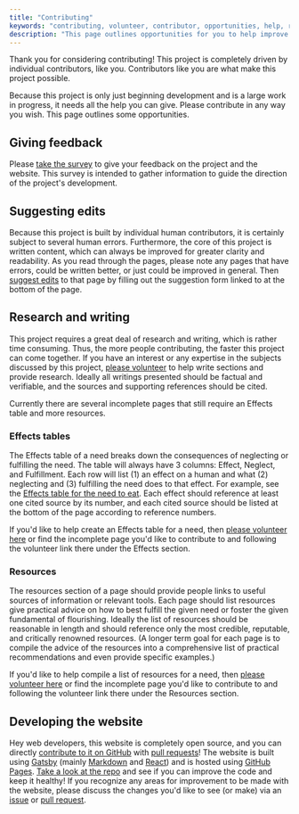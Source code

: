```yaml
---
title: "Contributing"
keywords: "contributing, volunteer, contributor, opportunities, help, research, writing, development"
description: "This page outlines opportunities for you to help improve the website and contribute to the Fostering Flourishing project."
---
```


Thank you for considering contributing! This project is completely driven by individual contributors, like you. Contributors like you are what make this project possible.

Because this project is only just beginning development and is a large work in progress, it needs all the help you can give. Please contribute in any way you wish. This page outlines some opportunities.

## Giving feedback

Please [take the survey](https://docs.google.com/forms/d/e/1FAIpQLSc8Tk9yx-WvhZKBFLYFst1QOIe1DASWZY3PGjiWp0Cu2GDclQ/viewform?usp=sf_link) to give your feedback on the project and the website. This survey is intended to gather information to guide the direction of the project's development.

## Suggesting edits

Because this project is built by individual human contributors, it is certainly subject to several human errors. Furthermore, the core of this project is written content, which can always be improved for greater clarity and readability. As you read through the pages, please note any pages that have errors, could be written better, or just could be improved in general. Then [suggest edits](https://docs.google.com/forms/d/e/1FAIpQLSf4EYRjuoIUobgMH6M2ktRRkf6rXvjvCiZFdJkTKSv_fLLHJA/viewform?usp=sf_link) to that page by filling out the suggestion form linked to at the bottom of the page.

## Research and writing

This project requires a great deal of research and writing, which is rather time consuming. Thus, the more people contributing, the faster this project can come together. If you have an interest or any expertise in the subjects discussed by this project, [please volunteer](https://docs.google.com/forms/d/e/1FAIpQLSefwCNdvxgpY6hQZ-FEnwmCHdZFOCD5WXwIMNeKmSDVSh9A2g/viewform?usp=sf_link) to help write sections and provide research. Ideally all writings presented should be factual and verifiable, and the sources and supporting references should be cited.

Currently there are several incomplete pages that still require an Effects table and more resources.

### Effects tables

The Effects table of a need breaks down the consequences of neglecting or fulfilling the need. The table will always have 3 columns: Effect, Neglect, and Fulfillment. Each row will list (1) an effect on a human and what (2) neglecting and (3) fulfilling the need does to that effect. For example, see the [Effects table for the need to eat](/needs/physiological/eat/effects/). Each effect should reference at least one cited source by its number, and each cited source should be listed at the bottom of the page according to reference numbers.

If you'd like to help create an Effects table for a need, then [please volunteer here](https://docs.google.com/forms/d/e/1FAIpQLSefwCNdvxgpY6hQZ-FEnwmCHdZFOCD5WXwIMNeKmSDVSh9A2g/viewform?usp=pp_url&entry.136454288=Effects) or find the incomplete page you'd like to contribute to and following the volunteer link there under the Effects section.

### Resources

The resources section of a page should provide people links to useful sources of information or relevant tools. Each page should list resources give practical advice on how to best fulfill the given need or foster the given fundamental of flourishing. Ideally the list of resources should be reasonable in length and should reference only the most credible, reputable, and critically renowned resources. (A longer term goal for each page is to compile the advice of the resources into a comprehensive list of practical recommendations and even provide specific examples.)

If you'd like to help compile a list of resources for a need, then [please volunteer here](https://docs.google.com/forms/d/e/1FAIpQLSefwCNdvxgpY6hQZ-FEnwmCHdZFOCD5WXwIMNeKmSDVSh9A2g/viewform?usp=pp_url&entry.136454288=Resources) or find the incomplete page you'd like to contribute to and following the volunteer link there under the Resources section.

## Developing the website

Hey web developers, this website is completely open source, and you can directly [contribute to it on GitHub](https://github.com/davidhartsough/fosteringflourishing.org) with [pull requests](https://github.com/davidhartsough/fosteringflourishing.org/pulls)! The website is built using [Gatsby](https://www.gatsbyjs.org/) (mainly [Markdown](https://www.markdownguide.org/) and [React](https://reactjs.org/)) and is hosted using [GitHub Pages](https://pages.github.com/). [Take a look at the repo](https://github.com/davidhartsough/fosteringflourishing.org) and see if you can improve the code and keep it healthy! If you recognize any areas for improvement to be made with the website, please discuss the changes you'd like to see (or make) via an [issue](https://github.com/davidhartsough/fosteringflourishing.org/issues) or [pull request](https://github.com/davidhartsough/fosteringflourishing.org/pulls).
